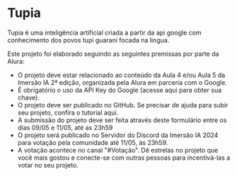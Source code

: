 # Tupia
Tupia é uma inteligência artificial criada a partir da api google com conhecimento dos povos tupi guarani focada na lingua.

Este projeto foi elaborado seguindo as seguintes premissas por parte da Alura:
* O projeto deve estar relacionado ao conteúdo da Aula 4 e/ou Aula 5 da Imersão IA 2ª edição, organizada pela Alura em parceria com o Google.
* É obrigatório o uso da API Key do Google (acesse aqui para obter sua chave).
* O projeto deve ser publicado no GitHub. Se precisar de ajuda para subir seu projeto, confira o tutorial aqui.
* A submissão do projeto deve ser feita através deste formulário entre os dias 09/05 e 11/05, até as 23h59
* O projeto será publicado no Servidor do Discord da Imersão IA 2024 para votação pela comunidade até 11/05, às 23h59.
* A votação acontece no canal "#Votação". Dê estrelas no projeto que você mais gostou e conecte-se com outras pessoas para incentivá-las a votar no seu projeto.

